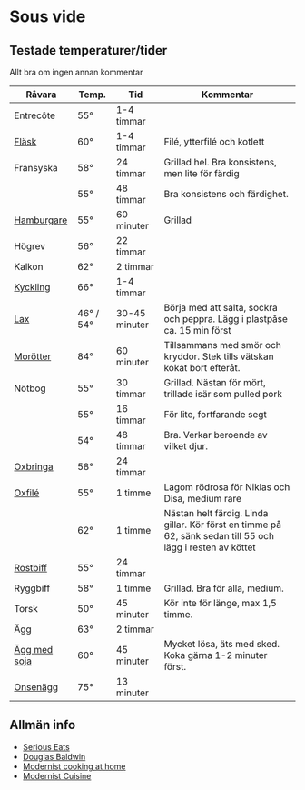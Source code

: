 # Sous vide

## Testade temperaturer/tider
Allt bra om ingen annan kommentar

| Råvara            | Temp.     | Tid           | Kommentar                                                                                                  |
| ----------------- | --------- | ------------- | ---------------------------------------------------------------------------------------------------------- |
| Entrecôte         | 55°       | 1-4 timmar    |                                                                                                            |
| [Fläsk][1]        | 60°       | 1-4 timmar    | Filé, ytterfilé och kotlett                                                                                |
| Fransyska         | 58°       | 24 timmar     | Grillad hel. Bra konsistens, men lite för färdig                                                           |
|                   | 55°       | 48 timmar     | Bra konsistens och färdighet.                                                                              |
| [Hamburgare][2]   | 55°       | 60 minuter    | Grillad                                                                                                    |
| Högrev            | 56°       | 22 timmar     |                                                                                                            |
| Kalkon            | 62°       | 2 timmar      |                                                                                                            |
| [Kyckling][3]     | 66°       | 1-4 timmar    |                                                                                                            |
| [Lax][4]          | 46° / 54° | 30-45 minuter | Börja med att salta, sockra och peppra. Lägg i plastpåse ca. 15 min först                                  |
| [Morötter][5]     | 84°       | 60 minuter    | Tillsammans med smör och kryddor. Stek tills vätskan kokat bort efteråt.                                   |
| Nötbog            | 55°       | 30 timmar     | Grillad. Nästan för mört, trillade isär som pulled pork                                                    |
|                   | 55°       | 16 timmar     | För lite, fortfarande segt                                                                                 |
|                   | 54°       | 48 timmar     | Bra. Verkar beroende av vilket djur.                                                                       |
| [Oxbringa][6]     | 58°       | 24 timmar     |                                                                                                            |
| [Oxfilé][7]       | 55°       | 1 timme       | Lagom rödrosa för Niklas och Disa, medium rare                                                             |
|                   | 62°       | 1 timme       | Nästan helt färdig. Linda gillar. Kör först en timme på 62, sänk sedan till 55 och lägg i resten av köttet |
| [Rostbiff][8]     | 55°       | 24 timmar     |                                                                                                            |
| Ryggbiff          | 58°       | 1 timme       | Grillad. Bra för alla, medium.                                                                             |
| Torsk             | 50°       | 45 minuter    | Kör inte för länge, max 1,5 timme.                                                                         |
| Ägg               | 63°       | 2 timmar      |                                                                                                            |
| [Ägg med soja][9] | 60°       | 45 minuter    | Mycket lösa, äts med sked. Koka gärna 1-2 minuter först.                                                   |
| [Onsenägg][10]    | 75°       | 13 minuter    |                                                                                                            |


[1]: http://www.seriouseats.com/2016/04/food-lab-complete-guide-to-sous-vide-pork-chops.html#time
[2]: http://www.seriouseats.com/recipes/2010/06/sous-vide-burgers-recipe.html 
[3]: http://www.seriouseats.com/2015/07/the-food-lab-complete-guide-to-sous-vide-chicken-breast.html 
[4]: http://www.seriouseats.com/recipes/2016/08/sous-vide-salmon-recipe.html
[5]: http://www.seriouseats.com/recipes/2010/06/sous-vide-glazed-carrots-recipe.html 
[6]: http://niklash.blogspot.se/2014/12/sous-vide-oxbringa-med-pepparrotssas.html
[7]: http://www.seriouseats.com/2015/06/food-lab-complete-guide-to-sous-vide-steak.html
[8]: http://www.barariktigmat.se/index.php/teknik/sous-vide/item/353-rostbiff-sous-vide-och-vad-man-gor-med-den 
[9]: http://www.seriouseats.com/recipes/2014/09/singapore-style-soft-cooked-eggs-with-kaya-jam-and-toast-recipe.html 
[10]: http://www.seriouseats.com/2016/08/how-to-make-onsen-tamago-japanese-poached-egg.html 

## Allmän info
* [Serious Eats](http://www.seriouseats.com/sous_vide_101/) 
* [Douglas Baldwin](http://douglasbaldwin.com/sous-vide.html#Top) 
* [Modernist cooking at home](http://www.modernistcookingathome.com)
* [Modernist Cuisine](http://modernistcuisine.com/mc-recipes/)



